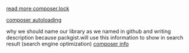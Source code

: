 [read more composer.lock](https://getcomposer.org/doc/01-basic-usage.md#package-versions)

[composer autoloading](https://getcomposer.org/doc/04-schema.md#psr-4)

why we should name our library as we named in github
and writing description because packgist.will use this information to show in search result (search engine optimization)
[composer info](https://packagist.org/)
